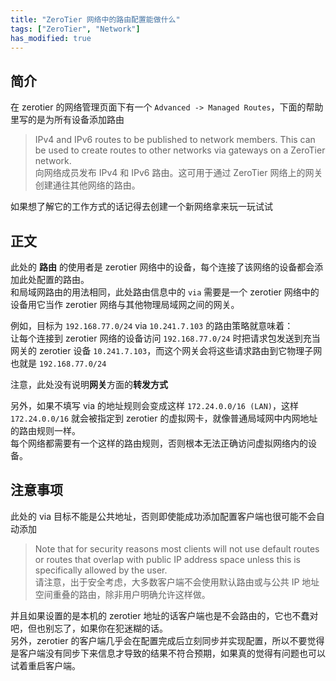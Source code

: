 ```yaml
---
title: "ZeroTier 网络中的路由配置能做什么"
tags: ["ZeroTier", "Network"]
has_modified: true
---
```


## 简介

在 zerotier 的网络管理页面下有一个 `Advanced -> Managed Routes`，下面的帮助里写的是为所有设备添加路由

> IPv4 and IPv6 routes to be published to network members. This can be used to create routes to other networks via gateways on a ZeroTier network.\
> 向网络成员发布 IPv4 和 IPv6 路由。这可用于通过 ZeroTier 网络上的网关创建通往其他网络的路由。

如果想了解它的工作方式的话记得去创建一个新网络拿来玩一玩试试

## 正文

此处的 **路由** 的使用者是 zerotier 网络中的设备，每个连接了该网络的设备都会添加此处配置的路由。\
和局域网路由的用法相同，此处路由信息中的 `via` 需要是一个 zerotier 网络中的设备用它当作 zerotier 网络与其他物理局域网之间的网关。

例如，目标为 `192.168.77.0/24` via `10.241.7.103` 的路由策略就意味着：\
让每个连接到 zerotier 网络的设备访问 `192.168.77.0/24` 时把请求包发送到充当网关的 zerotier 设备 `10.241.7.103`，而这个网关会将这些请求路由到它物理子网也就是 `192.168.77.0/24`

注意，此处没有说明**网关**方面的**转发方式**

另外，如果不填写 via 的地址规则会变成这样 `172.24.0.0/16 (LAN)`，这样 `172.24.0.0/16` 就会被指定到 zerotier 的虚拟网卡，就像普通局域网中内网地址的路由规则一样。\
每个网络都需要有一个这样的路由规则，否则根本无法正确访问虚拟网络内的设备。

## 注意事项

此处的 via 目标不能是公共地址，否则即使能成功添加配置客户端也很可能不会自动添加

> Note that for security reasons most clients will not use default routes or routes that overlap with public IP address space unless this is specifically allowed by the user.\
> 请注意，出于安全考虑，大多数客户端不会使用默认路由或与公共 IP 地址空间重叠的路由，除非用户明确允许这样做。

并且如果设置的是本机的 zerotier 地址的话客户端也是不会路由的，它也不蠢对吧，但也别忘了，如果你在犯迷糊的话。\
另外，zerotier 的客户端几乎会在配置完成后立刻同步并实现配置，所以不要觉得是客户端没有同步下来信息才导致的结果不符合预期，如果真的觉得有问题也可以试着重启客户端。
